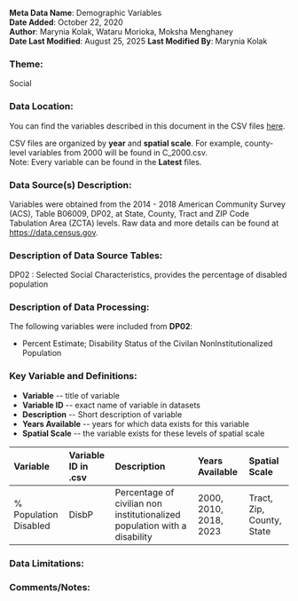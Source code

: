 **Meta Data Name**: Demographic Variables  
**Date Added**: October 22, 2020  
**Author**: Marynia Kolak, Wataru Morioka, Moksha Menghaney  
**Date Last Modified**: August 25, 2025 
**Last Modified By**: Marynia Kolak

### Theme: 
Social

### Data Location: 
You can find the variables described in this document in the CSV files [here](https://oeps.healthyregions.org/download).  

CSV files are organized by **year** and **spatial scale**. For example, county-level variables from 2000 will be found in C_2000.csv.  
Note: Every variable can be found in the **Latest** files.

### Data Source(s) Description:  
Variables were obtained from the 2014 - 2018 American Community Survey (ACS), Table B06009, DP02, at State, County, Tract and ZIP Code Tabulation Area (ZCTA) levels. Raw data and more details can be found at https://data.census.gov.

### Description of Data Source Tables:
DP02 : Selected Social Characteristics, provides the percentage of disabled population

### Description of Data Processing: 
The following variables were included from **DP02**:
  * Percent Estimate; Disability Status of the Civilan NonInstitutionalized Population

### Key Variable and Definitions:

- **Variable** -- title of variable
- **Variable ID** -- exact name of variable in datasets
- **Description** -- Short description of variable
- **Years Available** -- years for which data exists for this variable
- **Spatial Scale** -- the variable exists for these levels of spatial scale

| Variable | Variable ID in .csv | Description | Years Available | Spatial Scale |
|:---------|:--------------------|:------------|:----------------|:--------------|
| % Population Disabled  | DisbP | Percentage of civilian non institutionalized population with a disability | 2000, 2010, 2018, 2023 | Tract, Zip, County, State |

### Data Limitations:

### Comments/Notes:
